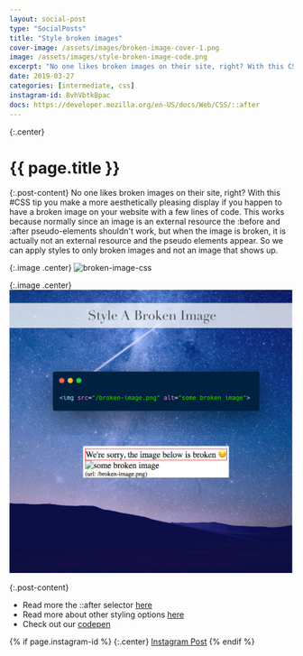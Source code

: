```yaml
---
layout: social-post
type: "SocialPosts"
title: "Style broken images"
cover-image: /assets/images/broken-image-cover-1.png
image: /assets/images/style-broken-image-code.png
excerpt: "No one likes broken images on their site, right? With this CSS tip you make a more aesthetically pleasing display if you happen to have a broken image on your website with a few lines of code"
date: 2019-03-27
categories: [intermediate, css]
instagram-id: BvhVbtkBpac
docs: https://developer.mozilla.org/en-US/docs/Web/CSS/::after
---
```

{:.center}
# {{ page.title }}

{:.post-content}
No one likes broken images on their site, right? With this #CSS tip you make a 
more aesthetically pleasing display if you happen to have a broken image on your website with a few lines of code.
This works because normally since an image is an external resource the :before
and :after pseudo-elements shouldn't work, but when the image is broken, it
is actually not an external resource and the pseudo elements appear. So we can apply
styles to only broken images and not an image that shows up.

{:.image .center}
![broken-image-css]({{page.image}})

{:.image .center}
![broken-image-html](/assets/images/broken-image-cover-2.png)

{:.post-content}
* Read more the ::after selector <a href="{{page.docs}}" target="_blank">here</a>
* Read more about other styling options <a href="https://bitsofco.de/styling-broken-images/" target="_blank">here</a>
* Check out our <a href="https://codepen.io/the_dev_diaries/pen/XGLzoq" target="_blank">codepen</a>

{% if page.instagram-id %}
{:.center}
<a class="insta-link" href="https://www.instagram.com/p/{{page.instagram-id}}" target="_blank">Instagram Post</a>
{% endif %}
